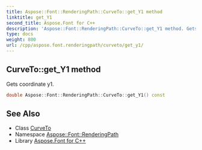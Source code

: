 ```yaml
---
title: Aspose::Font::RenderingPath::CurveTo::get_Y1 method
linktitle: get_Y1
second_title: Aspose.Font for C++
description: 'Aspose::Font::RenderingPath::CurveTo::get_Y1 method. Gets coordinate y1 in C++.'
type: docs
weight: 800
url: /cpp/aspose.font.renderingpath/curveto/get_y1/
---
```

## CurveTo::get_Y1 method


Gets coordinate y1.

```cpp
double Aspose::Font::RenderingPath::CurveTo::get_Y1() const
```

## See Also

* Class [CurveTo](../)
* Namespace [Aspose::Font::RenderingPath](../../)
* Library [Aspose.Font for C++](../../../)
